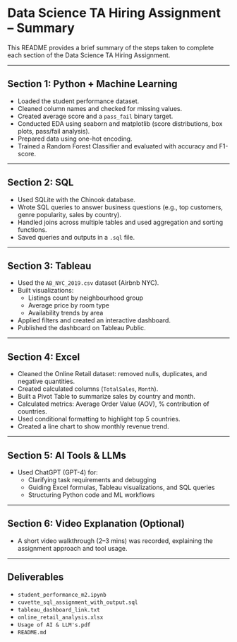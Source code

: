 # Data Science TA Hiring Assignment – Summary

This README provides a brief summary of the steps taken to complete each section of the Data Science TA Hiring Assignment.

---

## Section 1: Python + Machine Learning

- Loaded the student performance dataset.
- Cleaned column names and checked for missing values.
- Created average score and a `pass_fail` binary target.
- Conducted EDA using seaborn and matplotlib (score distributions, box plots, pass/fail analysis).
- Prepared data using one-hot encoding.
- Trained a Random Forest Classifier and evaluated with accuracy and F1-score.

---

## Section 2: SQL

- Used SQLite with the Chinook database.
- Wrote SQL queries to answer business questions (e.g., top customers, genre popularity, sales by country).
- Handled joins across multiple tables and used aggregation and sorting functions.
- Saved queries and outputs in a `.sql` file.

---

## Section 3: Tableau

- Used the `AB_NYC_2019.csv` dataset (Airbnb NYC).
- Built visualizations:
  - Listings count by neighbourhood group
  - Average price by room type
  - Availability trends by area
- Applied filters and created an interactive dashboard.
- Published the dashboard on Tableau Public.

---

## Section 4: Excel

- Cleaned the Online Retail dataset: removed nulls, duplicates, and negative quantities.
- Created calculated columns (`TotalSales`, `Month`).
- Built a Pivot Table to summarize sales by country and month.
- Calculated metrics: Average Order Value (AOV), % contribution of countries.
- Used conditional formatting to highlight top 5 countries.
- Created a line chart to show monthly revenue trend.

---

## Section 5: AI Tools & LLMs

- Used ChatGPT (GPT-4) for:
  - Clarifying task requirements and debugging
  - Guiding Excel formulas, Tableau visualizations, and SQL queries
  - Structuring Python code and ML workflows

---

## Section 6: Video Explanation (Optional)

- A short video walkthrough (2–3 mins) was recorded, explaining the assignment approach and tool usage.

---

## Deliverables

- `student_performance_m2.ipynb`
- `cuvette_sql_assignment_with_output.sql`
- `tableau_dashboard_link.txt`
- `online_retail_analysis.xlsx`
- `Usage of AI & LLM's.pdf`
- `README.md`

